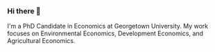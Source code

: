 ### Hi there 👋

I'm a PhD Candidate in Economics at Georgetown University. My work focuses on Environmental Economics, Development Economics, and Agricultural Economics.

<!--

**bhavyasrivastava95/bhavyasrivastava95** is a ✨ _special_ ✨ repository because its `README.md` (this file) appears on your GitHub profile.


-->
